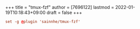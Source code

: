 +++
title = "tmux-fzf"
author = [7696122]
lastmod = 2022-01-19T10:18:43+09:00
draft = false
+++

```conf
set -g @plugin 'sainnhe/tmux-fzf'
```
